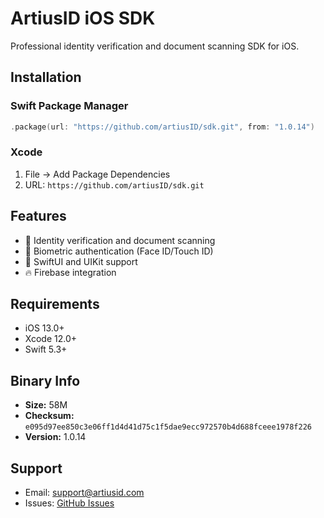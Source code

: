 # ArtiusID iOS SDK

Professional identity verification and document scanning SDK for iOS.

## Installation

### Swift Package Manager
```swift
.package(url: "https://github.com/artiusID/sdk.git", from: "1.0.14")
```

### Xcode
1. File → Add Package Dependencies
2. URL: `https://github.com/artiusID/sdk.git`

## Features

- 📱 Identity verification and document scanning
- 🔐 Biometric authentication (Face ID/Touch ID)
- 🎨 SwiftUI and UIKit support
- 🔥 Firebase integration

## Requirements

- iOS 13.0+
- Xcode 12.0+
- Swift 5.3+

## Binary Info

- **Size:**  58M
- **Checksum:** `e095d97ee850c3e06ff1d4d41d75c1f5dae9ecc972570b4d688fceee1978f226`
- **Version:** 1.0.14

## Support

- Email: support@artiusid.com
- Issues: [GitHub Issues](https://github.com/artiusID/sdk/issues)
